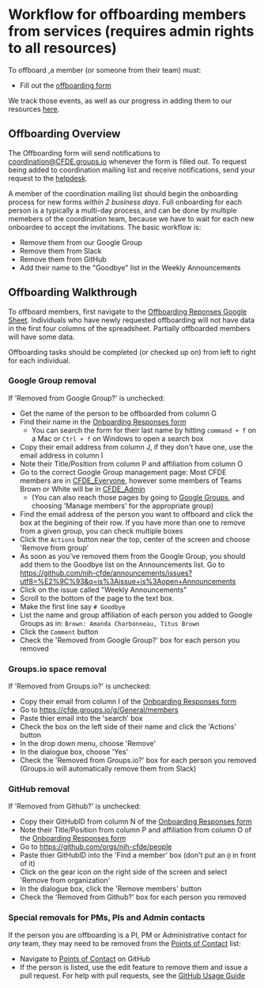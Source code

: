 # Workflow for offboarding members from services (requires admin rights to all resources)

To offboard ,a member (or someone from their team) must:
 - Fill out the [offboarding form](https://forms.gle/Gb5H6CAYCd8iVYKG8)
 
 We track those events, as well as our progress in adding them to our resources [here](https://docs.google.com/spreadsheets/d/1bY-P5ZrIOPDrDpzlXNrDnV96XqOnV_X9z9ur7t9Qkhk/edit?usp=sharing).

## Offboarding Overview
The Offboarding form will send notifications to coordination@CFDE.groups.io whenever the form is filled out. To request being added to coordination mailing list and receive notifications, send your request to the [helpdesk](mailto:coordination+int+1482+3914664481228082529@CFDE.groups.io).

A member of the coordination mailing list should begin the onboarding process for new forms *within 2 business days*. Full onboarding for each person is a typically a multi-day process, and can be done by multiple memebers of the coordination team, because we have to wait for each new onboardee to accept the invitations. The basic workflow is:

  - Remove them from our Google Group
  - Remove them from Slack
  - Remove them from GitHub
  - Add their name to the "Goodbye" list in the Weekly Announcements

## Offboarding Walkthrough
To offboard members, first navigate to the [Offboarding Reponses Google Sheet](https://docs.google.com/spreadsheets/d/1bY-P5ZrIOPDrDpzlXNrDnV96XqOnV_X9z9ur7t9Qkhk/edit?usp=sharing).
Individuals who have newly requested offboarding will not have data in the first four columns of the spreadsheet. Partially offboarded members will have some data.
  
Offboarding tasks should be completed (or checked up on) from left to right for each individual.

### Google Group removal

  If 'Removed from Google Group?' is unchecked:
   - Get the name of the person to be offboarded from column G
   - Find their name in the [Onboarding Responses form](https://docs.google.com/spreadsheets/d/16JcTqlkCRPqrSnykqshrVM2XLf_3HJJiPpAb7qBaOug/edit?usp=sharing)
     - You can search the form for their last name by hitting `command + f` on a Mac or `Ctrl + f` on Windows to open a search box
   - Copy their email address from column J, if they don't have one, use the email address in column I
   - Note their Title/Position from column P and affiliation from column O
   - Go to the correct Google Group management page: Most CFDE members are in [CFDE_Everyone](https://groups.google.com/forum/#!managemembers/cfde_everyone/members/active), however some members of Teams Brown or White will be in [CFDE_Admin](https://groups.google.com/forum/#!managemembers/cfde_admin/members/active)
     - (You can also reach those pages by going to [Google Groups](https://groups.google.com/forum/#!myforums), and choosing 'Manage members' for the appropriate group)
   - Find the email address of the person you want to offboard and click the box at the begining of their row. If you have more than one to remove from a given group, you can check multiple boxes
   - Click the `Actions` button near the top, center of the screen and choose 'Remove from group'
   - As soon as you've removed them from the Google Group, you should add them to the Goodbye list on the Announcements list. Go to https://github.com/nih-cfde/announcements/issues?utf8=%E2%9C%93&q=is%3Aissue+is%3Aopen+Announcements
   - Click on the issue called "Weekly Announcements"
   - Scroll to the bottom of the page to the text box.
   - Make the first line say `# Goodbye`
   - List the name and group affiliation of each person you added to Google Groups as in: `Brown: Amanda Charbonneau, Titus Brown`
   - Click the `Comment` button
   - Check the 'Removed from Google Group?' box for each person you removed

### Groups.io space removal

 If 'Removed from Groups.io?' is unchecked:
  - Copy their email from column I of the [Onboarding Responses form](https://docs.google.com/spreadsheets/d/16JcTqlkCRPqrSnykqshrVM2XLf_3HJJiPpAb7qBaOug/edit?usp=sharing)
   - Go to https://cfde.groups.io/g/General/members
  - Paste thier email into the 'search' box
  - Check the box on the left side of their name and click the 'Actions' button
  - In the drop down menu, choose 'Remove' 
  - In the dialogue box, choose 'Yes'
  - Check the 'Removed from Groups.io?' box for each person you removed (Groups.io will automatically remove them from Slack)
   
### GitHub removal

  If 'Removed from Github?' is unchecked:
  - Copy their GitHubID from column N of the [Onboarding Responses form](https://docs.google.com/spreadsheets/d/16JcTqlkCRPqrSnykqshrVM2XLf_3HJJiPpAb7qBaOug/edit?usp=sharing)
  - Note their Title/Position from column P and affiliation from column O of the [Onboarding Responses form](https://docs.google.com/spreadsheets/d/16JcTqlkCRPqrSnykqshrVM2XLf_3HJJiPpAb7qBaOug/edit?usp=sharing)
  - Go to https://github.com/orgs/nih-cfde/people
  - Paste thier GitHubID into the 'Find a member' box (don't put an `@` in front of it)
  - Click on the gear icon on the right side of the screen and select 'Remove from organization'
  - In the dialogue box, click the 'Remove members' button
  - Check the 'Removed from Github?' box for each person you removed

 
### Special removals for PMs, PIs and Admin contacts

If the person you are offboarding is a PI, PM or Administrative contact for *any* team, they may need to be removed from the [Points of Contact](https://github.com/nih-cfde/organization/blob/master/PointsOfContact.md) list:
  - Navigate to [Points of Contact](https://github.com/nih-cfde/organization/blob/master/PointsOfContact.md) on GitHub
  - If the person is listed, use the edit feature to remove them and issue a pull request. For help with pull requests, see the [GitHub Usage Guide](./GitHubUsage.md)


   
  

